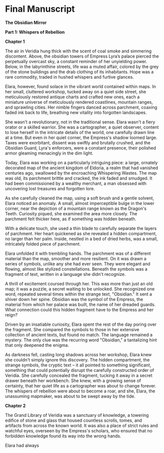 # Final Manuscript

**The Obsidian Mirror**

**Part 1: Whispers of Rebellion**

**Chapter 1**

The air in Veridia hung thick with the scent of coal smoke and simmering discontent. Above, the obsidian towers of Empress Lyra’s palace pierced the perpetually overcast sky, a constant reminder of her unyielding power. Below, in the labyrinthine streets, life was a muted affair, colored by the grey of the stone buildings and the drab clothing of its inhabitants. Hope was a rare commodity, traded in hushed whispers and furtive glances.

Elara, however, found solace in the vibrant world contained within maps. In her small, cluttered workshop, tucked away on a quiet side street, she meticulously restored antique charts and crafted new ones, each a miniature universe of meticulously rendered coastlines, mountain ranges, and sprawling cities. Her nimble fingers danced across parchment, coaxing faded ink back to life, breathing new vitality into forgotten landscapes.

She wasn't a revolutionary, not in the traditional sense. Elara wasn't a fiery orator or a skilled warrior. She was a cartographer, a quiet observer, content to lose herself in the intricate details of the world, one carefully drawn line at a time. But even in her quiet corner, the Empress's shadow  loomed large. Taxes were exorbitant, dissent was swiftly and brutally crushed, and the Obsidian Guard, Lyra's enforcers, were a constant presence, their polished armor gleaming menacingly in the dim light.

Today, Elara was working on a particularly intriguing piece: a large, ornately decorated map of the ancient kingdom of Eldoria, a realm that had vanished centuries ago, swallowed by the encroaching Whispering Wastes. The map was old, its parchment brittle and cracked, the ink faded and smudged. It had been commissioned by a wealthy merchant, a man obsessed with uncovering lost treasures and forgotten lore.

As she carefully cleaned the map, using a soft brush and a gentle solvent, Elara noticed an anomaly. A small, almost imperceptible bulge in the lower corner, near the depiction of a mountain range known as the Dragon's Teeth. Curiosity piqued, she examined the area more closely. The parchment felt thicker here, as if something was hidden beneath.

With a delicate touch, she used a thin blade to carefully separate the layers of parchment. Her heart quickened as she revealed a hidden compartment, no larger than her palm. Inside, nestled in a bed of dried herbs, was a small, intricately folded piece of parchment.

Elara unfolded it with trembling hands. The parchment was of a different material than the map, smoother and more resilient. On it was drawn a series of symbols, unlike any she had ever seen. They were elegant and flowing, almost like stylized constellations. Beneath the symbols was a fragment of text, written in a language she didn't recognize.

A thrill of excitement coursed through her. This was more than just an old map; it was a puzzle, a secret waiting to be unlocked. She recognized one word, repeated several times within the strange text, "Obsidian." It sent a shiver down her spine. Obsidian was the symbol of the Empress, the material from which her palace was built, the name of her dreaded guards. What connection could this hidden fragment have to the Empress and her reign?

Driven by an insatiable curiosity, Elara spent the rest of the day poring over the fragment. She compared the symbols to those in her extensive collection of ancient texts, but found no match. The language remained a mystery. The only clue was the recurring word "Obsidian," a tantalizing hint that only deepened the enigma.

As darkness fell, casting long shadows across her workshop, Elara knew she couldn't simply ignore this discovery. The hidden compartment, the strange symbols, the cryptic text – it all pointed to something significant, something that could potentially disrupt the carefully constructed order of Veridia. She carefully concealed the fragment, tucking it away in a secret drawer beneath her workbench. She knew, with a growing sense of certainty, that her quiet life as a cartographer was about to change forever. The whispers of rebellion were about to become a roar, and she, Elara, the unassuming mapmaker, was about to be swept away by the tide.

**Chapter 2**

The Grand Library of Veridia was a sanctuary of knowledge, a towering edifice of stone and glass that housed countless scrolls, tomes, and artifacts from across the known world. It was also a place of strict rules and watchful eyes, overseen by the Empress's scholars, who ensured that no forbidden knowledge found its way into the wrong hands.

Elara had always